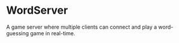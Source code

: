 # WordServer
A game server where multiple clients can connect and play a word-guessing game in real-time. 

